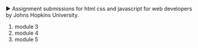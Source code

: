 ▶ Assignment submissions for html css and javascript for web developers by Johns Hopkins University.

1. module 3
2. module 4
3. module 5

